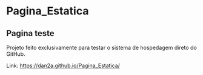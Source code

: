 # Pagina_Estatica
## Pagina teste
Projeto feito exclusivamente para testar o sistema de hospedagem direto do GitHub.

Link: https://dan2a.github.io/Pagina_Estatica/
